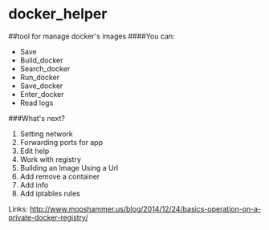 # docker_helper
##tool for manage docker's images
####You can:
- Save
- Build_docker
- Search_docker
- Run_docker
- Save_docker
- Enter_docker
- Read logs

###What's next?

1. Setting network
2. Forwarding ports for app
3. Edit help
4. Work with registry
5. Building an Image Using a Url
6. Add remove a container
7. Add info
8. Add iptables rules

Links:
http://www.mooshammer.us/blog/2014/12/24/basics-operation-on-a-private-docker-registry/
